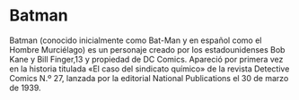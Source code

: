 # Batman
Batman (conocido inicialmente como Bat-Man y en español como el Hombre Murciélago) es un personaje 
creado por los estadounidenses Bob Kane y Bill Finger,13​ y propiedad de DC Comics. Apareció por 
primera vez en la historia titulada «El caso del sindicato químico» de la revista Detective 
Comics N.º 27, lanzada por la editorial National Publications el 30 de marzo de 1939.
